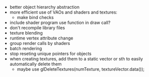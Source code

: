 - better object hierarchy abstraction
- more efficient use of VAOs and shaders and textures:
    + make bind checks
- include shader program use function in draw call?
- don't recompile library files
- texture blending
- runtime vertex attribute change
- group render calls by shaders
- batch rendering
- stop reseting unique pointers for objects
- when creating textures, add them to a static vector or sth to easily automatically delete them
    + maybe use glDeleteTextures(numTexture, textureVector.data());